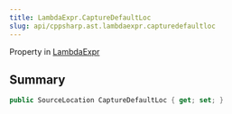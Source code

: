 ```yaml
---
title: LambdaExpr.CaptureDefaultLoc
slug: api/cppsharp.ast.lambdaexpr.capturedefaultloc
---
```

Property in [LambdaExpr](/api/cppsharp/ast/lambdaexpr)

## Summary



```csharp
public SourceLocation CaptureDefaultLoc { get; set; }
```

